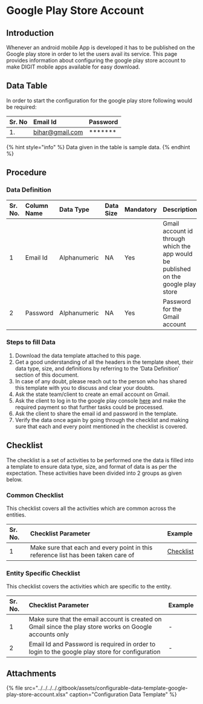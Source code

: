 # Google Play Store Account

## Introduction

Whenever an android mobile App is developed it has to be published on the Google play store in order to let the users avail its service. This page provides information about configuring the google play store account to make DIGIT mobile apps available for easy download.

## Data Table

In order to start the configuration for the google play store following would be required:

| Sr. No | Email Id | Password |
| :--- | :--- | :--- |
| 1. | [bihar@gmail.com](mailto:bihar@gmail.com) | \*\*\*\*\*\*\* |

{% hint style="info" %}
Data given in the table is sample data.
{% endhint %}

## Procedure

### Data Definition

| Sr. No. | Column Name | Data Type | Data Size | Mandatory | Description |
| :--- | :--- | :--- | :--- | :--- | :--- |
| 1 | Email Id | Alphanumeric | NA | Yes | Gmail account id through which the app would be published on the google play store |
| 2 | Password | Alphanumeric | NA | Yes | Password for the Gmail account |

### Steps to fill Data

1. Download the data template attached to this page.
2. Get a good understanding of all the headers in the template sheet, their data type, size, and definitions by referring to the ‘Data Definition’ section of this document.
3. In case of any doubt, please reach out to the person who has shared this template with you to discuss and clear your doubts.
4. Ask the state team/client to create an email account on Gmail.
5. Ask the client to log in to the google play console [here](https://play.google.com/apps/publish/signup/) and make the required payment so that further tasks could be processed.
6. Ask the client to share the email id and password in the template.
7. Verify the data once again by going through the checklist and making sure that each and every point mentioned in the checklist is covered.

## Checklist

The checklist is a set of activities to be performed one the data is filled into a template to ensure data type, size, and format of data is as per the expectation. These activities have been divided into 2 groups as given below.

### Common Checklist

This checklist covers all the activities which are common across the entities.

| Sr. No. | Checklist Parameter | Example |
| :--- | :--- | :--- |
| 1 | Make sure that each and every point in this reference list has been taken care of | [Checklist](../../module-setup/common-config/checklist.md) |

### Entity Specific Checklist

This checklist covers the activities which are specific to the entity.

| Sr. No. | Checklist Parameter | Example |
| :--- | :--- | :--- |
| 1 | Make sure that the email account is created on Gmail since the play store works on Google accounts only | - |
| 2 | Email Id and Password is required in order to login to the google play store for configuration | - |

## Attachments

{% file src="../../../../.gitbook/assets/configurable-data-template-google-play-store-account.xlsx" caption="Configuration Data Template" %}

